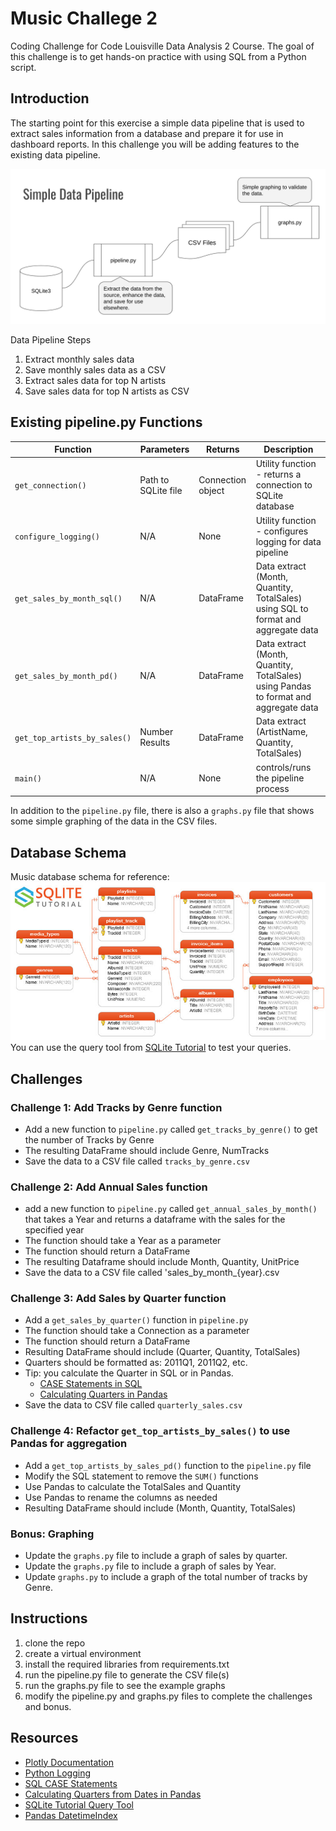 # Music Challege 2
Coding Challenge for Code Louisville Data Analysis 2 Course. The goal of this challenge is to get hands-on practice with using SQL from a Python script.

## Introduction

 The starting point for this exercise a simple data pipeline that is used to extract sales information from a database and prepare it for use in dashboard reports. In this challenge you will be adding features to the existing data pipeline. 

 ![pipelie diagram](images/pipeline.png)

 Data Pipeline Steps
 
 1. Extract monthly sales data
 1. Save monthly sales data as a CSV 
 1. Extract sales data for top N artists
 1. Save sales data for top N artists as CSV


## Existing pipeline.py Functions

| Function | Parameters | Returns | Description |
| ----------- | ----------- | ----------- | ----------- |
| `get_connection()` | Path to SQLite file | Connection object | Utility function - returns a connection to SQLite database |
| `configure_logging()` | N/A | None | Utility function - configures logging for data pipeline |
| `get_sales_by_month_sql()` | N/A | DataFrame | Data extract (Month, Quantity, TotalSales) using SQL to format and aggregate data |
| `get_sales_by_month_pd()` | N/A | DataFrame | Data extract (Month, Quantity, TotalSales) using Pandas to format and aggregate data |
| `get_top_artists_by_sales()` | Number Results | DataFrame | Data extract (ArtistName, Quantity, TotalSales) |
| `main()` | N/A | None | controls/runs the pipeline process |

 In addition to the `pipeline.py` file, there is also a `graphs.py` file that shows some simple graphing of the data in the CSV files.

## Database Schema

Music database schema for reference:
 ![datbase schema](images/sqlite-sample-database-color.jpg)
 You can use the query tool from [SQLite Tutorial](https://www.sqlitetutorial.net/tryit/) to test your queries.
## Challenges
### Challenge 1: Add Tracks by Genre function

- Add a new function to `pipeline.py` called `get_tracks_by_genre()` to get the number of Tracks by Genre
- The resulting DataFrame should include Genre, NumTracks
- Save the data to a CSV file called `tracks_by_genre.csv`


### Challenge 2: Add Annual Sales function
- add a new function to `pipeline.py` called `get_annual_sales_by_month()` that takes a Year and returns a dataframe with the sales for the specified year
- The function should take a Year as a parameter
- The function should return a DataFrame
- The resulting Dataframe should include Month, Quantity, UnitPrice
- Save the data to a CSV file called 'sales_by_month_{year}.csv


### Challenge 3: Add Sales by Quarter function

- Add a `get_sales_by_quarter()` function in `pipeline.py` 
- The function should take a Connection as a parameter
- The function should return a DataFrame
- Resulting DataFrame should include (Quarter, Quantity, TotalSales)
- Quarters should be formatted as: 2011Q1, 2011Q2, etc.
- Tip: you calculate the Quarter in SQL or in Pandas.
    - [CASE Statements in SQL](https://mode.com/sql-tutorial/sql-case/)
    - [Calculating Quarters in Pandas](https://datascienceparichay.com/article/get-quarter-from-date-in-pandas/)
- Save the data to CSV file called `quarterly_sales.csv` 

### Challenge 4: Refactor `get_top_artists_by_sales()` to use Pandas for aggregation
- Add a `get_top_artists_by_sales_pd()` function to the `pipeline.py` file
- Modify the SQL statement to remove the `SUM()` functions
- Use Pandas to calculate the TotalSales and Quantity
- Use Pandas to rename the columns as needed
- Resulting DataFrame should include (Month, Quantity, TotalSales)

### Bonus: Graphing 
- Update the `graphs.py` file to include a graph of sales by quarter.
- Update the `graphs.py` file to include a graph of sales by Year.
- Update `graphs.py` to include a graph of the total number of tracks by Genre.

## Instructions

1. clone the repo
1. create a virtual environment
1. install the required libraries from requirements.txt
1. run the pipeline.py file to generate the CSV file(s)
1. run the graphs.py file to see the example graphs
1. modify the pipeline.py and graphs.py files to complete the challenges and bonus.

## Resources

- [Plotly Documentation](https://plotly.com/python/basic-charts/)
- [Python Logging](https://docs.python.org/3/howto/logging.html)
- [SQL CASE Statements](https://mode.com/sql-tutorial/sql-case/)
- [Calculating Quarters from Dates in Pandas](https://datascienceparichay.com/article/get-quarter-from-date-in-pandas/)
- [SQLite Tutorial Query Tool](https://www.sqlitetutorial.net/tryit/)
- [Pandas DatetimeIndex](https://pandas.pydata.org/docs/reference/api/pandas.DatetimeIndex.html)
